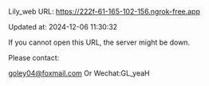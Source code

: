 Lily_web URL: https://222f-61-165-102-156.ngrok-free.app

Updated at: 2024-12-06 11:30:32

If you cannot open this URL, the server might be down.

Please contact: 

goley04@foxmail.com Or Wechat:GL_yeaH